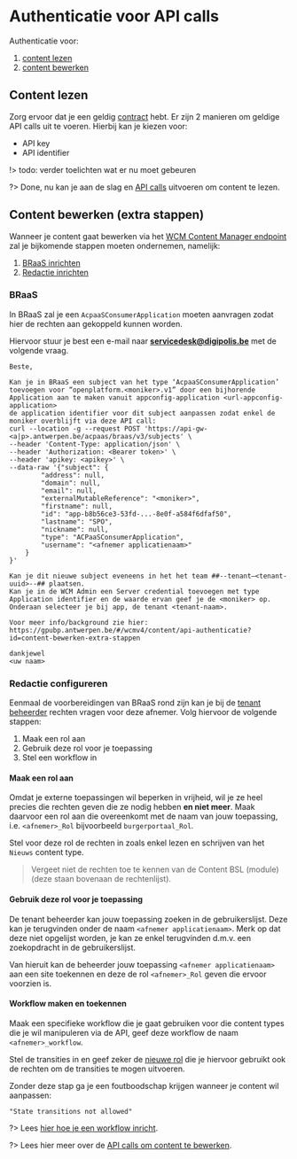# Authenticatie voor API calls 

Authenticatie voor:

1. [content lezen](/wcmv4/content/api-authenticatie?id=content-lezen)
2. [content bewerken](/wcmv4/content/api-authenticatie?id=content-bewerken)

## Content lezen

Zorg ervoor dat je een geldig [contract](/wcmv4/content/api-contract) hebt. Er zijn 2 manieren om geldige API calls uit te voeren. Hierbij kan je kiezen voor: 

- API key
- API identifier

!> todo: verder toelichten wat er nu moet gebeuren

?> Done, nu kan je aan de slag en [API calls](/wcmv4/content/content-read) uitvoeren om content te lezen.

## Content bewerken (extra stappen)

Wanneer je content gaat bewerken via het [WCM Content Manager endpoint](/wcmv4/content/endpoint-content-manager) zal je bijkomende stappen moeten ondernemen, namelijk: 

1. [BRaaS inrichten](/wcmv4/content/api-authenticatie?id=braas)
2. [Redactie inrichten](/wcmv4/content/api-authenticatie?id=redactie-configureren) 


### BRaaS
In BRaaS zal je een `AcpaaSConsumerApplication` moeten aanvragen zodat hier de rechten aan gekoppeld kunnen worden.

Hiervoor stuur je best een e-mail naar **servicedesk@digipolis.be** met de volgende vraag. 

```
Beste,

Kan je in BRaaS een subject van het type ‘AcpaaSConsumerApplication’ toevoegen voor “openplatform.<moniker>.v1” door een bijhorende Application aan te maken vanuit appconfig-application <url-appconfig-application>
de application identifier voor dit subject aanpassen zodat enkel de moniker overblijft via deze API call: 
curl --location -g --request POST 'https://api-gw-<a|p>.antwerpen.be/acpaas/braas/v3/subjects' \
--header 'Content-Type: application/json' \
--header 'Authorization: <Bearer token>' \
--header 'apikey: <apikey>' \
--data-raw '{"subject": {
        "address": null,
        "domain": null,
        "email": null,
        "externalMutableReference": "<moniker>",
        "firstname": null,
        "id": "app-b8b56ce3-53fd-...-8e0f-a584f6dfaf50",
        "lastname": "SPO",
        "nickname": null,
        "type": "ACPaaSConsumerApplication",
        "username": "<afnemer applicatienaam>"
    }
}'

Kan je dit nieuwe subject eveneens in het het team ##--tenant–<tenant-uuid>--## plaatsen.
Kan je in de WCM Admin een Server credential toevoegen met type Application identifier en de waarde ervan geef je de <moniker> op. Onderaan selecteer je bij app, de tenant <tenant-naam>.

Voor meer info/background zie hier: https://gpubp.antwerpen.be/#/wcmv4/content/api-authenticatie?id=content-bewerken-extra-stappen

dankjewel
<uw naam>
```

### Redactie configureren
Eenmaal de voorbereidingen van BRaaS rond zijn kan je bij de [tenant beheerder](/redactie/content/toegang-tenant-beheerder) rechten vragen voor deze afnemer. Volg hiervoor de volgende stappen:

1. Maak een rol aan
2. Gebruik deze rol voor je toepassing
3. Stel een workflow in

#### Maak een rol aan
Omdat je externe toepassingen wil beperken in vrijheid, wil je ze heel precies die rechten geven die ze nodig hebben **en niet meer**. Maak daarvoor een rol aan die overeenkomt met de naam van jouw toepassing, i.e. `<afnemer>_Rol` bijvoorbeeld `burgerportaal_Rol`.

Stel voor deze rol de rechten in zoals enkel lezen en schrijven van het `Nieuws` content type.

> Vergeet niet de rechten toe te kennen van de Content BSL (module) (deze staan bovenaan de rechtenlijst). 

#### Gebruik deze rol voor je toepassing 
De tenant beheerder kan jouw toepassing zoeken in de gebruikerslijst. Deze kan je terugvinden onder de naam `<afnemer applicatienaam>`. Merk op dat deze niet opgelijst worden, je kan ze enkel terugvinden d.m.v. een zoekopdracht in de gebruikerslijst.

Van hieruit kan de beheerder jouw toepassing `<afnemer applicatienaam>` aan een site toekennen en deze de rol `<afnemer>_Rol` geven die ervoor voorzien is.

#### Workflow maken en toekennen
Maak een specifieke workflow die je gaat gebruiken voor die content types die je wil manipuleren via de API, geef deze workflow de naam `<afnemer>_workflow`.

Stel de transities in en geef zeker de [nieuwe rol](/wcmv4/content/api-authenticatie?id=maak-een-rol-aan) die je hiervoor gebruikt ook de rechten om de transities te mogen uitvoeren. 

Zonder deze stap ga je een foutboodschap krijgen wanneer je content wil aanpassen:
 
```
"State transitions not allowed"
```

?> Lees [hier hoe je een workflow inricht](/redactie/content/inrichten-workflows).

?> Lees hier meer over de [API calls om content te bewerken](/wcmv4/content/content-write).
